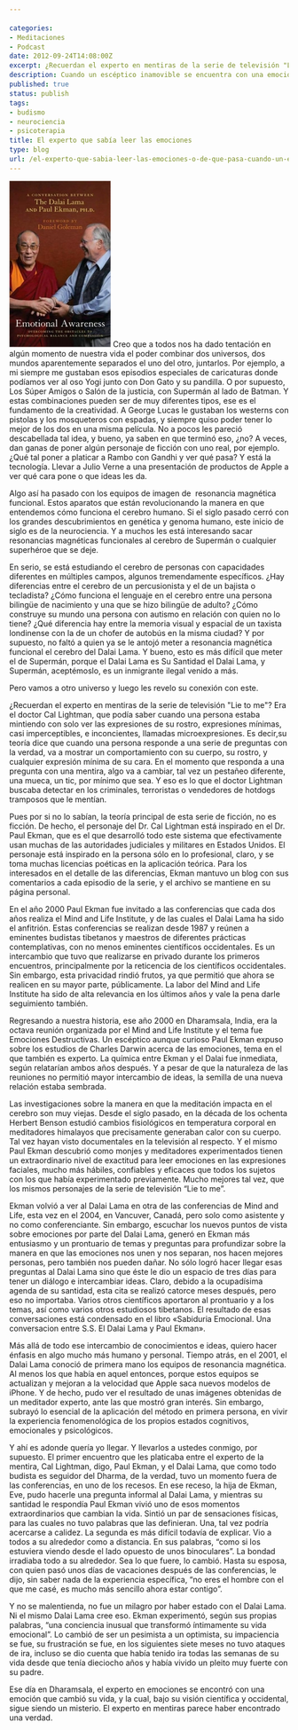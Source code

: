 ```yaml
---

categories:
- Meditaciones
- Podcast
date: 2012-09-24T14:08:00Z
excerpt: ¿Recuerdan el experto en mentiras de la serie de televisión "Lie to me"?
description: Cuando un escéptico inamovible se encuentra con una emoción irresistible
published: true
status: publish
tags:
- budismo
- neurociencia
- psicoterapia
title: El experto que sabía leer las emociones
type: blog
url: /el-experto-que-sabia-leer-las-emociones-o-de-que-pasa-cuando-un-esceptico-inamovible-se-encuentra-con-una-emocion-irresistible/
---
```


<a href="http://amzn.to/1fNrDTJ"><img class="alignright wp-image-2103 size-medium" src="/img/emotional-awarness-cover-183x300.jpg" alt="Emotional Awareness http://amzn.to/1fNrDTJ" width="183" height="300" /></a>
Creo que a todos nos ha dado tentación en algún momento de nuestra vida el poder combinar dos universos, dos mundos aparentemente separados el uno del otro, juntarlos. Por ejemplo, a mi siempre me gustaban esos episodios especiales de caricaturas donde podíamos ver al oso Yogi junto con Don Gato y su pandilla. O por supuesto, Los Súper Amigos o Salón de la justicia, con Supermán al lado de Batman. Y estas combinaciones pueden ser de muy diferentes tipos, ese es el fundamento de la creatividad. A George Lucas le gustaban los westerns con pistolas y los mosqueteros con espadas, y siempre quiso poder tener lo mejor de los dos en una misma película. No a pocos les pareció descabellada tal idea, y bueno, ya saben en que terminó eso, ¿no?
A veces, dan ganas de poner algún personaje de ficción con uno real, por ejemplo. ¿Qué tal poner a platicar a Rambo con Gandhi y ver qué pasa?
Y está la tecnología. Llevar a Julio Verne a una presentación de productos de Apple a ver qué cara pone o que ideas les da.

Algo así ha pasado con los equipos de imagen de  resonancia magnética funcional. Estos aparatos que están revolucionando la manera en que entendemos cómo funciona el cerebro humano. Si el siglo pasado cerró con los grandes descubrimientos en genética y genoma humano, este inicio de siglo es de la neurociencia. Y a muchos les está interesando sacar resonancias magnéticas funcionales al cerebro de Supermán o cualquier superhéroe que se deje.

En serio, se está estudiando el cerebro de personas con capacidades diferentes en múltiples campos, algunos tremendamente específicos. ¿Hay diferencias entre el cerebro de un percusionista y el de un bajista o tecladista? ¿Cómo funciona el lenguaje en el cerebro entre una persona bilingüe de nacimiento y una que se hizo bilingüe de adulto? ¿Cómo construye su mundo una persona con autismo en relación con quien no lo tiene? ¿Qué diferencia hay entre la memoria visual y espacial de un taxista londinense con la de un chofer de autobús en la misma ciudad?
Y por supuesto, no faltó a quien ya se le antojó meter a resonancia magnética funcional el cerebro del Dalai Lama. Y bueno, esto es más difícil que meter el de Supermán, porque el Dalai Lama es Su Santidad el Dalai Lama, y Supermán, aceptémoslo, es un inmigrante ilegal venido a más.

Pero vamos a otro universo y luego les revelo su conexión con este.

¿Recuerdan el experto en mentiras de la serie de televisión "Lie to me"? Era el doctor Cal Lightman, que podía saber cuando una persona estaba mintiendo con solo ver las expresiones de su rostro, expresiones mínimas, casi imperceptibles, e inconcientes, llamadas microexpresiones. Es decir,su teoría dice que cuando una persona responde a una serie de preguntas con la verdad, va a mostrar un comportamiento con su cuerpo, su rostro, y cualquier expresión mínima de su cara. En el momento que responda a una pregunta con una mentira, algo va a cambiar, tal vez un pestañeo diferente, una mueca, un tic, por mínimo que sea. Y eso es lo que el doctor Lightman buscaba detectar en los criminales, terroristas o vendedores de hotdogs tramposos que le mentían.

Pues por si no lo sabían, la teoría principal de esta serie de ficción, no es ficción. De hecho, el personaje del Dr. Cal Lightman está inspirado en el Dr. Paul Ekman, que es el que desarrolló todo este sistema que efectivamente usan muchas de las autoridades judiciales y militares en Estados Unidos. El personaje está inspirado en la persona sólo en lo profesional, claro, y se toma muchas licencias poéticas en la aplicación teórica. Para los interesados en el detalle de las diferencias, Ekman mantuvo un blog con sus comentarios a cada episodio de la serie, y el archivo se mantiene en su página personal.

En el año 2000 Paul Ekman fue invitado a las conferencias que cada dos años realiza el Mind and Life Institute, y de las cuales el Dalai Lama ha sido el anfitrión. Estas conferencias se realizan desde 1987 y reúnen a eminentes budistas tibetanos y maestros de diferentes prácticas contemplativas, con no menos eminentes científicos occidentales. Es un intercambio que tuvo que realizarse en privado durante los primeros encuentros, principalmente por la reticencia de los científicos occidentales. Sin embargo, esta privacidad rindió frutos, ya que permitió que ahora se realicen en su mayor parte, públicamente. La labor del Mind and Life Institute ha sido de alta relevancia en los últimos años y vale la pena darle seguimiento también.

Regresando a nuestra historia, ese año 2000 en Dharamsala, India, era la octava reunión organizada por el Mind and Life Institute y el tema fue Emociones Destructivas. Un escéptico aunque curioso Paul Ekman expuso sobre los estudios de Charles Darwin acerca de las emociones, tema en el que también es experto. La química entre Ekman y el Dalai fue inmediata, según relatarían ambos años después. Y a pesar de que la naturaleza de las reuniones no permitió mayor intercambio de ideas, la semilla de una nueva relación estaba sembrada.

Las investigaciones sobre la manera en que la meditación impacta en el cerebro son muy viejas. Desde el siglo pasado, en la década de los ochenta Herbert Benson estudió cambios fisiológicos en temperatura corporal en meditadores himalayos que precisamente generaban calor con su cuerpo. Tal vez hayan visto documentales en la televisión al respecto. Y el mismo Paul Ekman descubrió como monjes y meditadores experimentados tienen un extraordinario nivel de exactitud para leer emociones en las expresiones faciales, mucho más hábiles, confiables y eficaces que todos los sujetos con los que había experimentado previamente. Mucho mejores tal vez, que los mismos personajes de la serie de televisión “Lie to me”.

Ekman volvió a ver al Dalai Lama en otra de las conferencias de Mind and Life, esta vez en el 2004, en Vancuver, Canadá, pero solo como asistente y no como conferenciante. Sin embargo, escuchar los nuevos puntos de vista sobre emociones por parte del Dalai Lama, generó en Ekman más entusiasmo y un prontuario de temas y preguntas para profundizar sobre la manera en que las emociones nos unen y nos separan, nos hacen mejores personas, pero también nos pueden dañar. No sólo logró hacer llegar esas preguntas al Dalai Lama sino que éste le dio un espacio de tres días para tener un diálogo e intercambiar ideas. Claro, debido a la ocupadísima agenda de su santidad, esta cita se realizó catorce meses después, pero eso no importaba. Varios otros científicos aportaron al prontuario y a los temas, así como varios otros estudiosos tibetanos. El resultado de esas conversaciones está condensado en el libro «Sabiduria Emocional. Una conversacion entre S.S. El Dalai Lama y Paul Ekman».

Más allá de todo ese intercambio de conocimientos e ideas, quiero hacer énfasis en algo mucho más humano y personal. Tiempo atrás, en el 2001, el Dalai Lama conoció de primera mano los equipos de resonancia magnética. Al menos los que había en aquel entonces, porque estos equipos se actualizan y mejoran a la velocidad que Apple saca nuevos modelos de iPhone. Y de hecho, pudo ver el resultado de unas imágenes obtenidas de un meditador experto, ante las que mostró gran interés. Sin embargo, subrayó lo esencial de la aplicación del método en primera persona, en vivir la experiencia fenomenológica de los propios estados cognitivos, emocionales y psicológicos.

Y ahí es adonde quería yo llegar. Y llevarlos a ustedes conmigo, por supuesto. El primer encuentro que les platicaba entre el experto de la mentira, Cal Lightman, digo, Paul Ekman, y el Dalai Lama, que como todo budista es seguidor del Dharma, de la verdad, tuvo un momento fuera de las conferencias, en uno de los recesos. En ese receso, la hija de Ekman, Eve, pudo hacerle una pregunta informal al Dalai Lama, y mientras su santidad le respondía Paul Ekman vivió uno de esos momentos extraordinarios que cambian la vida. Sintió un par de sensaciones físicas, para las cuales no tuvo palabras que las definieran. Una, tal vez podría acercarse a calidez. La segunda es más difícil todavía de explicar. Vio a todos a su alrededor como a distancia. En sus palabras, “como si los estuviera viendo desde el lado opuesto de unos binoculares”. La bondad irradiaba todo a su alrededor. Sea lo que fuere, lo cambió. Hasta su esposa, con quien pasó unos días de vacaciones después de las conferencias, le dijo, sin saber nada de la experiencia específica, “no eres el hombre con el que me casé, es mucho más sencillo ahora estar contigo”.

Y no se malentienda, no fue un milagro por haber estado con el Dalai Lama. Ni el mismo Dalai Lama cree eso. Ekman experimentó, según sus propias palabras, “una conciencia inusual que transformó íntimamente su vida emocional”. Lo cambió de ser un pesimista a un optimista, su impaciencia se fue, su frustración se fue, en los siguientes siete meses no tuvo ataques de ira, incluso se dio cuenta que había tenido ira todas las semanas de su vida desde que tenía dieciocho años y había vivido un pleito muy fuerte con su padre.

Ese día en Dharamsala, el experto en emociones se encontró con una emoción que cambió su vida, y la cual, bajo su visión científica y occidental, sigue siendo un misterio. El experto en mentiras parece haber encontrado una verdad.
